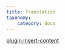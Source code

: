 ```yaml
---
title: Translation
taxonomy:
    category: docs
---
```


[plugin:insert-content](/_partials/translation?zootools|plg_system_zootools)